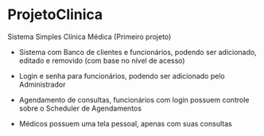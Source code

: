 # ProjetoClinica
Sistema Simples Clínica Médica (Primeiro projeto)

- Sistema com Banco de clientes e funcionários, podendo ser adicionado, editado e removido (com base no nível de acesso)

- Login e senha para funcionários, podendo ser adicionado pelo Administrador

- Agendamento de consultas, funcionários com login possuem controle sobre o Scheduler de Agendamentos

- Médicos possuem uma tela pessoal, apenas com suas consultas
